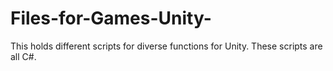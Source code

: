 # Files-for-Games-Unity-
This holds different scripts for diverse functions for Unity. These scripts are all C#.
